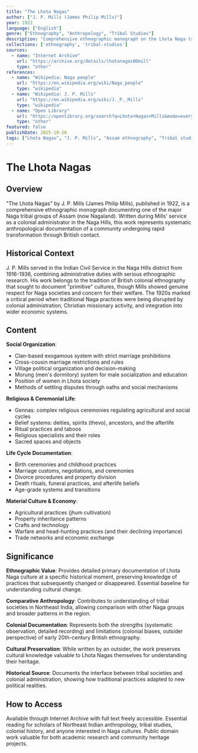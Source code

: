 ```yaml
---
title: "The Lhota Nagas"
author: ["J. P. Mills (James Philip Mills)"]
year: 1922
language: ["English"]
genre: ["Ethnography", "Anthropology", "Tribal Studies"]
description: "Comprehensive ethnographic monograph on the Lhota Naga tribe of Assam, documenting their clan-based exogamous social structure, morung (men's dormitory) system, marriage prohibitions, and village organization. Details religious ceremonies (gennas), head-hunting practices, property inheritance, belief systems regarding deities and spirits, and comprehensive documentation of birth, marriage, divorce, and death rituals."
collections: ['ethnography', 'tribal-studies']
sources:
  - name: "Internet Archive"
    url: "https://archive.org/details/lhotanagas00mill"
    type: "other"
references:
  - name: "Wikipedia: Naga people"
    url: "https://en.wikipedia.org/wiki/Naga_people"
    type: "wikipedia"
  - name: "Wikipedia: J. P. Mills"
    url: "https://en.wikipedia.org/wiki/J._P._Mills"
    type: "wikipedia"
  - name: "Open Library"
    url: "https://openlibrary.org/search?q=Lhota+Nagas+Mills&mode=everything"
    type: "other"
featured: false
publishDate: 2025-10-26
tags: ["Lhota Nagas", "J. P. Mills", "Assam ethnography", "Tribal studies", "Northeast India", "Anthropology", "1920s", "Naga tribes", "Morung system", "Head-hunting", "Clan structure", "Colonial ethnography"]
---
```


# The Lhota Nagas

## Overview

"The Lhota Nagas" by J. P. Mills (James Philip Mills), published in 1922, is a comprehensive ethnographic monograph documenting one of the major Naga tribal groups of Assam (now Nagaland). Written during Mills' service as a colonial administrator in the Naga Hills, this work represents systematic anthropological documentation of a community undergoing rapid transformation through British contact.

## Historical Context

J. P. Mills served in the Indian Civil Service in the Naga Hills district from 1916-1936, combining administrative duties with serious ethnographic research. His work belongs to the tradition of British colonial ethnography that sought to document "primitive" cultures, though Mills showed genuine respect for Naga societies and concern for their welfare. The 1920s marked a critical period when traditional Naga practices were being disrupted by colonial administration, Christian missionary activity, and integration into wider economic systems.

## Content

**Social Organization**:
- Clan-based exogamous system with strict marriage prohibitions
- Cross-cousin marriage restrictions and rules
- Village political organization and decision-making
- Morung (men's dormitory) system for male socialization and education
- Position of women in Lhota society
- Methods of settling disputes through oaths and social mechanisms

**Religious & Ceremonial Life**:
- Gennas: complex religious ceremonies regulating agricultural and social cycles
- Belief systems: deities, spirits (thevo), ancestors, and the afterlife
- Ritual practices and taboos
- Religious specialists and their roles
- Sacred spaces and objects

**Life Cycle Documentation**:
- Birth ceremonies and childhood practices
- Marriage customs, negotiations, and ceremonies
- Divorce procedures and property division
- Death rituals, funeral practices, and afterlife beliefs
- Age-grade systems and transitions

**Material Culture & Economy**:
- Agricultural practices (jhum cultivation)
- Property inheritance patterns
- Crafts and technology
- Warfare and head-hunting practices (and their declining importance)
- Trade networks and economic exchange

## Significance

**Ethnographic Value**: Provides detailed primary documentation of Lhota Naga culture at a specific historical moment, preserving knowledge of practices that subsequently changed or disappeared. Essential baseline for understanding cultural change.

**Comparative Anthropology**: Contributes to understanding of tribal societies in Northeast India, allowing comparison with other Naga groups and broader patterns in the region.

**Colonial Documentation**: Represents both the strengths (systematic observation, detailed recording) and limitations (colonial biases, outsider perspective) of early 20th-century British ethnography.

**Cultural Preservation**: While written by an outsider, the work preserves cultural knowledge valuable to Lhota Nagas themselves for understanding their heritage.

**Historical Source**: Documents the interface between tribal societies and colonial administration, showing how traditional practices adapted to new political realities.

## How to Access

Available through Internet Archive with full text freely accessible. Essential reading for scholars of Northeast Indian anthropology, tribal studies, colonial history, and anyone interested in Naga cultures. Public domain work valuable for both academic research and community heritage projects.
